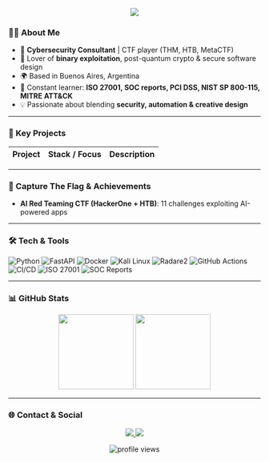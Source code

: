 <!-- Banner -->
<p align="center">
  <img src="https://capsule-render.vercel.app/api?type=waving&height=200&color=0:7F00FF,100:00FFFF&text=Noelia%20Altamirano&fontAlign=50&fontColor=FFFFFF&fontSize=40&animation=fadeIn" />
</p>

<!-- Presentación -->
### 👩‍💻 About Me
- 🔐 **Cybersecurity Consultant** | CTF player (THM, HTB, MetaCTF)
- 🧩 Lover of **binary exploitation**, post-quantum crypto & secure software design
- 🌍 Based in Buenos Aires, Argentina
- 🌱 Constant learner: **ISO 27001, SOC reports, PCI DSS, NIST SP 800-115, MITRE ATT&CK**
- 💡 Passionate about blending **security, automation & creative design**

---

### 🚀 Key Projects
| Project | Stack / Focus | Description |
|--------|--------------|------------|


---

### 🏅 Capture The Flag & Achievements
- **AI Red Teaming CTF (HackerOne + HTB)**: 11 challenges exploiting AI-powered apps  

---

### 🛠️ Tech & Tools
![Python](https://img.shields.io/badge/-Python-3776AB?logo=python&logoColor=white)
![FastAPI](https://img.shields.io/badge/-FastAPI-009688?logo=fastapi&logoColor=white)
![Docker](https://img.shields.io/badge/-Docker-2496ED?logo=docker&logoColor=white)
![Kali Linux](https://img.shields.io/badge/-Kali%20Linux-557C94?logo=kalilinux&logoColor=white)
![Radare2](https://img.shields.io/badge/-Radare2-000000?logo=radare2&logoColor=white)
![GitHub Actions](https://img.shields.io/badge/-GitHub%20Actions-2088FF?logo=githubactions&logoColor=white)
![CI/CD](https://img.shields.io/badge/-CI/CD-FF9800?logo=gitlab&logoColor=white)
![ISO 27001](https://img.shields.io/badge/-ISO%2027001-4CAF50)
![SOC Reports](https://img.shields.io/badge/-SOC%20Reports-8E44AD)

---

### 📊 GitHub Stats
<p align="center">
  <img src="https://github-readme-stats.vercel.app/api?username=noelia-alt&show_icons=true&theme=tokyonight" height="150"/>
  <img src="https://github-readme-stats.vercel.app/api/top-langs/?username=noelia-alt&layout=compact&theme=tokyonight" height="150"/>
</p>

---

### 🌐 Contact & Social
<p align="center">
  <a href="https://www.linkedin.com/in/noelia-altamirano" target="_blank">
    <img src="https://img.shields.io/badge/LinkedIn-0077B5?logo=linkedin&logoColor=white" />
  </a>
  <a href="https://ctf.hackthebox.com/user/profile/471442" target="_blank">
    <img src="https://img.shields.io/badge/Hack%20The%20Box-111927?logo=hackthebox&logoColor=green" />
  </a>
</p>

<p align="center">
  <img src="https://komarev.com/ghpvc/?username=noelia-alt&label=Profile%20views&color=0e75b6&style=flat" alt="profile views" />
</p>
